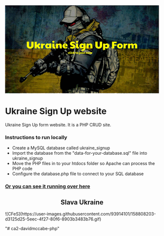![alt text](https://github.com/davidDKIT/ca2-davidmccabe-php/blob/main/images/ukraine3.jpg "Banner Of Site")


# Ukraine Sign Up website


Ukraine Sign Up form website. It is a PHP CRUD site.
### Instructions to run locally
* Create a MySQL database called ukraine_signup
* Import the database from the "data-for-your-database.sql" file into ukraine_signup
* Move the PHP files in to your htdocs folder so Apache can process the PHP code
* Configure the database.php file to connect to your SQL database



### [Or you can see it running over here](https://mysql06.comp.dkit.ie/D00239311/students-php-crud-1/main.php)

<h2 align="center">Slava Ukraine</h2>
![CFeS](https://user-images.githubusercontent.com/93914101/158808203-d3125d25-5eec-4f27-80f6-8903b3483b76.gif)

"# ca2-davidmccabe-php" 
